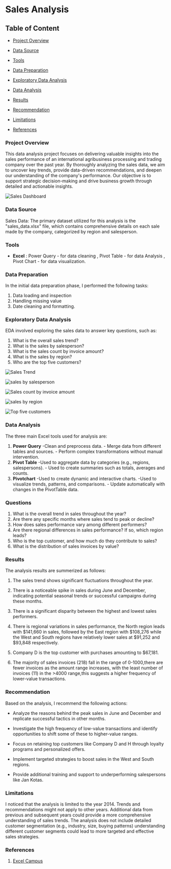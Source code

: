 # Sales Analysis

## Table of Content

- [Project Overview](#project-overview)

- [Data Source](#data-source)

- [Tools](#tools)

- [Data Preparation](#data-preparation)

- [Exploratory Data Analysis](#exploratory-data-analysis)

- [Data Analysis](#data-analysis)

- [Results](#results)

- [Recommendation](#recommendation)

- [Limitations](#limitations)

- [References](#references)


### Project Overview

This data analysis project focuses on delivering valuable insights into the sales performance of an international agribusiness processing and trading company over the past year. By thoroughly analyzing the sales data, we aim to uncover key trends, provide data-driven recommendations, and deepen our understanding of the company's performance. Our objective is to support strategic decision-making and drive business growth through detailed and actionable insights.


![Sales Dashboard](https://github.com/user-attachments/assets/73068ce2-181f-476e-9e4d-57e2729eea12)

### Data Source
Sales Data: The primary dataset utilized for this analysis is the "sales_data.xlsx" file, which contains comprehensive details on each sale made by the company, categorized by region and salesperson.

### Tools

- **Excel** : Power Query - for data cleaning
        , Pivot Table - for data Analysis
        , Pivot Chart - for data visualization.

### Data Preparation

  In the initial data preparation phase, I performed the following tasks:
  1. Data loading and inspection
  2. Handling missing value
  3. Date cleaning and formatting.

### Exploratory Data Analysis

  EDA involved exploring the sales data to answer key questions, such as:
 1. What is the overall sales trend?
 2. What is the sales by salesperson?
 3. What is the sales count by invoice amount?
 4. What is the sales by region?
 5. Who are the top five customers?

   ![Sales Trend](https://github.com/user-attachments/assets/0b642e7d-b5fd-4a82-a14c-095b869bee10)
   
![sales by salesperson](https://github.com/user-attachments/assets/d0f03477-181e-4afb-a83d-c368cf2452b8)

![Sales count by invoice amount](https://github.com/user-attachments/assets/3b3def1e-cbe5-4737-acd8-5bd0e32735c8)

![sales by region](https://github.com/user-attachments/assets/d12248fc-48dd-40ec-a3e4-d2a8abf4947c)

![Top five customers](https://github.com/user-attachments/assets/a0eaee6f-e99d-4012-8904-61af99d9f83a)


 
### Data Analysis
 The three main Excel tools used for analysis are:
    
  1. **Power Query** -Clean and preprocess data. - Merge data from different tables and sources. - Perform complex transformations without manual intervention.
  2. **Pivot Table** -Used to aggregate data by categories (e.g., regions, salespersons).  - Used to create summaries such as totals, averages and counts.
  3. **Pivotchart**  -Used to create dynamic and interactive charts.  -Used to visualize trends, patterns, and comparisons.  - Update automatically with changes in the PivotTable data.

### Questions
1. What is the overall trend in sales throughout the year?
2. Are there any specific months where sales tend to peak or decline?
3. How does sales performance vary among different performers?
4. Are there regional differences in sales performance? If so, which region leads?
5. Who is the top customer, and how much do they contribute to sales?
6. What is the distribution of sales invoices by value?

### Results

The analysis results are summerized as follows:

1. The sales trend shows significant fluctuations throughout the year.
   
2. There is a noticeable spike in sales during June and December, indicating potential seasonal trends or successful campaigns during these months.
   
3. There is a significant disparity between the highest and lowest sales performers.
   
4. There is regional variations in sales performance, the North region leads with $141,660 in sales, followed by the East region with $108,276 while the West and South regions have relatively lower sales at $91,252 and $93,848 respectively.
   
5. Company D is the top customer with purchases amounting to $67,181.
    
6. The majority of sales invoices (218) fall in the range of 0-1000,there are fewer invoices as the amount range increases, with the least number of invoices (11) in the >4000 range,this suggests a higher frequency of lower-value transactions.

### Recommendation
Based on the analysis, I recommend the following actions:

- Analyze the reasons behind the peak sales in June and December and replicate successful tactics in other months.

- Investigate the high frequency of low-value transactions and identify opportunities to shift some of these to higher-value ranges.

- Focus on retaining top customers like Company D and H through loyalty programs and personalized offers.
  
- Implement targeted strategies to boost sales in the West and South regions.
  
- Provide additional training and support to underperforming salespersons like Jan Kotas.

### Limitations
I noticed that the analysis is limited to the year 2014. Trends and recommendations might not apply to other years. Additional data from previous and subsequent years could provide a more comprehensive understanding of sales trends. The analysis does not include detailed customer segmentation (e.g., industry, size, buying patterns) understanding different customer segments could lead to more targeted and effective sales strategies.

### References
1. [Excel Campus](https://www.excelcampus.com/)

   
